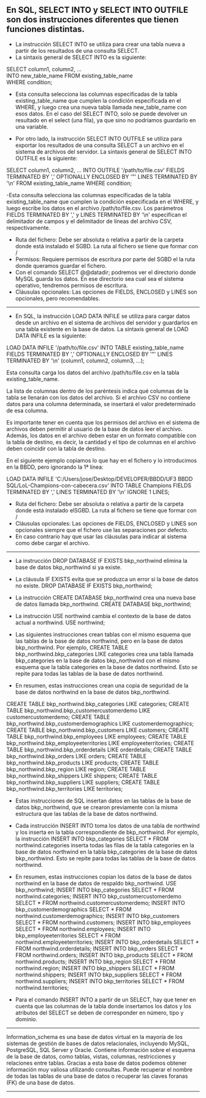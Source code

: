 
## En SQL, SELECT INTO y SELECT INTO OUTFILE son dos instrucciones diferentes que tienen funciones distintas.

- La instrucción SELECT INTO se utiliza para crear una tabla nueva a partir de los resultados de una consulta SELECT.
- La sintaxis general de SELECT INTO es la siguiente: 

SELECT column1, column2, ...    
INTO new_table_name 
FROM existing_table_name  
WHERE condition;  
 
- Esta consulta selecciona las columnas especificadas de la tabla existing_table_name que cumplen la condición especificada en el WHERE,
y luego crea una nueva tabla llamada new_table_name con esos datos.
En el caso del SELECT INTO, solo se puede devolver un resultado en el select (una fila), ya que sino no podríamos guardarlo en una variable.

- Por otro lado, la instrucción SELECT INTO OUTFILE se utiliza para exportar los resultados de una consulta SELECT a un archivo en el sistema de archivos del servidor.
La sintaxis general de SELECT INTO OUTFILE es la siguiente:

SELECT column1, column2, ...
INTO OUTFILE '/path/to/file.csv'
FIELDS TERMINATED BY ',' OPTIONALLY ENCLOSED BY '"'
LINES TERMINATED BY '\n'
FROM existing_table_name
WHERE condition;

-Esta consulta selecciona las columnas especificadas de la tabla existing_table_name que cumplen la condición especificada en el WHERE,
y luego escribe los datos en el archivo /path/to/file.csv. Los parámetros FIELDS TERMINATED BY ',' y LINES TERMINATED BY '\n' especifican
el delimitador de campos y el delimitador de líneas del archivo CSV, respectivamente.

- Ruta del fichero: Debe ser absoluta o relativa a partir de la carpeta donde está instalado el
SGBD. La ruta al fichero se tiene que formar con /
- Permisos: Requiere permisos de escritura por parte del SGBD el la ruta donde queramos
guardar el fichero.
- Con el comando SELECT @@datadir; podremos ver el directorio donde MySQL guarda los
datos. En ese directorio sea cual sea el sistema operativo, tendremos permisos de
escritura.
- Cláusulas opcionales: Las opciones de FIELDS, ENCLOSED y LINES son opcionales, pero
recomendables.

-------------------------------------------------------------

- En SQL, la instrucción LOAD DATA INFILE se utiliza para cargar datos desde un archivo en el sistema de archivos del servidor y guardarlos en una tabla existente en la base de datos.
La sintaxis general de LOAD DATA INFILE es la siguiente:

LOAD DATA INFILE '/path/to/file.csv'
INTO TABLE existing_table_name
FIELDS TERMINATED BY ',' OPTIONALLY ENCLOSED BY '"'
LINES TERMINATED BY '\n'
(column1, column2, column3, ...);

Esta consulta carga los datos del archivo /path/to/file.csv en la tabla existing_table_name.

La lista de columnas dentro de los paréntesis indica qué columnas de la tabla se llenarán con los datos del archivo.
Si el archivo CSV no contiene datos para una columna determinada, se insertará el valor predeterminado de esa columna.

Es importante tener en cuenta que los permisos del archivo en el sistema de archivos deben permitir al usuario de la base de datos leer el archivo.
Además, los datos en el archivo deben estar en un formato compatible con la tabla de destino, es decir, la cantidad y el tipo de columnas en el archivo deben coincidir con la tabla de destino.

En el siguiente ejemplo copiamos lo que hay en el fichero y lo introducimos en la BBDD, pero ignorando la 1ª línea:

LOAD DATA INFILE 'C:/Users/jose/Desktop/DEVELOPER/BBDD/UF3 BBDD SQL/LoL-Champions-con-cabecera.csv'
INTO TABLE Champions FIELDS TERMINATED BY ','
LINES TERMINATED BY '\n' IGNORE 1 LINES;

- Ruta del fichero: Debe ser absoluta o relativa a partir de la carpeta donde está instalado elSGBD. La ruta al fichero se tiene que formar con /
- Cláusulas opcionales: Las opciones de FIELDS, ENCLOSED y LINES son opcionales siempre que el fichero use las separaciones por defecto.
- En caso contrario hay que usar las cláusulas para indicar al sistema como debe cargar el archivo.

-------------------------------------------------------------

- La instrucción DROP DATABASE IF EXISTS bkp_northwind elimina la base de datos bkp_northwind si ya existe.
- La cláusula IF EXISTS evita que se produzca un error si la base de datos no existe.
DROP DATABASE IF EXISTS bkp_northwind;

- La instrucción CREATE DATABASE bkp_northwind crea una nueva base de datos llamada bkp_northwind.
CREATE DATABASE bkp_northwind;

- La instrucción USE northwind cambia el contexto de la base de datos actual a northwind.
USE northwind;

- Las siguientes instrucciones crean tablas con el mismo esquema que las tablas de la base de datos northwind, pero en la base de datos bkp_northwind.
Por ejemplo, CREATE TABLE bkp_northwind.bkp_categories LIKE categories crea una tabla llamada bkp_categories en la base de datos bkp_northwind con
el mismo esquema que la tabla categories en la base de datos northwind. Esto se repite para todas las tablas de la base de datos northwind.
- En resumen, estas instrucciones crean una copia de seguridad de la base de datos northwind en la base de datos bkp_northwind.

CREATE TABLE bkp_northwind.bkp_categories LIKE categories;
CREATE TABLE bkp_northwind.bkp_customercustomerdemo LIKE customercustomerdemo;
CREATE TABLE bkp_northwind.bkp_customerdemographics LIKE customerdemographics;
CREATE TABLE bkp_northwind.bkp_customers LIKE customers;
CREATE TABLE bkp_northwind.bkp_employees LIKE employees;
CREATE TABLE bkp_northwind.bkp_employeeterritories LIKE employeeterritories;
CREATE TABLE bkp_northwind.bkp_orderdetails LIKE orderdetails;
CREATE TABLE bkp_northwind.bkp_orders LIKE orders;
CREATE TABLE bkp_northwind.bkp_products LIKE products;
CREATE TABLE bkp_northwind.bkp_region LIKE region;
CREATE TABLE bkp_northwind.bkp_shippers LIKE shippers;
CREATE TABLE bkp_northwind.bkp_suppliers LIKE suppliers;
CREATE TABLE bkp_northwind.bkp_territories LIKE territories;

- Estas instrucciones de SQL insertan datos en las tablas de la base de datos bkp_northwind, que se crearon previamente con la misma estructura
que las tablas de la base de datos northwind.
- Cada instrucción INSERT INTO toma los datos de una tabla de northwind y los inserta en la tabla correspondiente de bkp_northwind.
Por ejemplo, la instrucción INSERT INTO bkp_categories SELECT * FROM northwind.categories inserta todas las filas de la tabla categories en la base
de datos northwind en la tabla bkp_categories de la base de datos bkp_northwind. Esto se repite para todas las tablas de la base de datos northwind.
- En resumen, estas instrucciones copian los datos de la base de datos northwind en la base de datos de respaldo bkp_northwind.
USE bkp_northwind;
INSERT INTO bkp_categories SELECT * FROM northwind.categories;
INSERT INTO bkp_customercustomerdemo SELECT * FROM northwind.customercustomerdemo;
INSERT INTO bkp_customerdemographics SELECT * FROM northwind.customerdemographics;
INSERT INTO bkp_customers SELECT * FROM northwind.customers;
INSERT INTO bkp_employees SELECT * FROM northwind.employees;
INSERT INTO bkp_employeeterritories SELECT * FROM northwind.employeeterritories;
INSERT INTO bkp_orderdetails SELECT * FROM northwind.orderdetails;
INSERT INTO bkp_orders SELECT * FROM northwind.orders;
INSERT INTO bkp_products SELECT * FROM northwind.products;
INSERT INTO bkp_region SELECT * FROM northwind.region;
INSERT INTO bkp_shippers SELECT * FROM northwind.shippers;
INSERT INTO bkp_suppliers SELECT * FROM northwind.suppliers;
INSERT INTO bkp_territories SELECT * FROM northwind.territories;

- Para el comando INSERT INTO a partir de un SELECT, hay que tener en cuenta que las
columnas de la tabla donde insertamos los datos y los atributos del SELECT se deben de
corresponder en número, tipo y dominio.

-------------------------------------------------------------

Information_schema es una base de datos virtual en la mayoría de los sistemas de gestión de bases de datos relacionales, incluyendo MySQL, PostgreSQL, SQL Server y Oracle.
Contiene información sobre el esquema de la base de datos, como tablas, vistas, columnas, restricciones y relaciones entre tablas.
Gracias a esta base de datos podemos obtener información muy valiosa utilizando consultas.
Puede recuperar el nombre de todas las tablas de una base de datos o recuperar las claves foranas (FK) de una base de datos.

-------------------------------------------------------------
